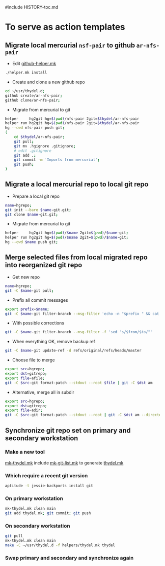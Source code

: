 #include HISTORY-toc.md

# To serve as action templates

## Migrate local mercurial `nsf-pair` to github `ar-nfs-pair`

- Edit [github-helper.mk](https://github.com/thydel/helpers/commit/a5018f17318f07960d2c020379f6a6aea2d3a19c)

```bash
./helper.mk install
```

- Create and clone a new github repo

```bash
cd ~/usr/thydel.d;
github create/ar-nfs-pair;
github clone/ar-nfs-pair;
```

- Migrate from mercurial to git

```bash
helper     hg2git hg=$(pwd)/nfs-pair 2git=$thydel/ar-nfs-pair
helper run hg2git hg=$(pwd)/nfs-pair 2git=$thydel/ar-nfs-pair
hg --cwd nfs-pair push git;
(
	cd $thydel/ar-nfs-pair;
	git pull;
	git mv .hgignore .gitignore;
	# edit .gitignore
	git add .;
	git commit -m 'Imports from mercurial';
	git push;
)
```

## Migrate a local mercurial repo to local git repo

- Prepare a local git repo

```bash
name=hgrepo;
git init --bare $name-git.git;
git clone $name-git.git;
```
- Migrate from mercurial to git

```bash
helper     hg2git hg=$(pwd)/$name 2git=$(pwd)/$name-git;
helper run hg2git hg=$(pwd)/$name 2git=$(pwd)/$name-git;
hg --cwd $name push git;
```

## Merge selected files from local migrated repo into reorganized git repo

- Get new repo

```bash
name=hgrepo;
git -C $name-git pull;
```

- Prefix all commit messages

```bash
export prefix=$name;
git -C $name-git filter-branch --msg-filter 'echo -n "$prefix " && cat'
```

- With possible corrections

```bash
git -C $name-git filter-branch --msg-filter -f 'sed "s/$from/$to/"'
```

- When everything OK, remove backup ref

```bash
git -C $name-git update-ref -d refs/original/refs/heads/master

```

- Choose file to merge

```bash
export src=hgrepo;
export dst=gitrepo;
export file=afile;
git -C $src-git format-patch --stdout --root $file | git -C $dst am
```

- Alternative, merge all in subdir

```bash
export src=hgrepo;
export dst=gitrepo;
export file=adir;
git -C $src-git format-patch --stdout --root | git -C $dst am --directory $adir
```

## Synchronize git repo set on primary and secondary workstation

### Make a new tool

[mk-thydel.mk](mk-thydel.mk) include [mk-git-list.mk](mk-git-list.mk)
to generate [thydel.mk](thydel.mk)
  
### Which require a recent git version

```bash
aptitude -t jessie-backports install git
```

### On primary workstation

```bash
mk-thydel.mk clean main
git add thydel.mk; git commit; git push
```

### On secondary workstation

```bash
git pull
mk-thydel.mk clean main
make -C ~/usr/thydel.d -f helpers/thydel.mk thydel
```

### Swap primary and secondary and synchronize again
